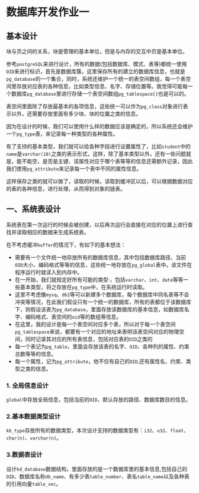# 数据库开发作业一

## 基本设计

块与页之间的关系，块是管理的基本单位，但是与内存的交互中页是基本单位。



参考`postgreSQL`来进行设计，所有的数据(包括数据库、模式、表等)都统一使用`OID`来进行标识，首先是数据库簇，这里保存所有的建立的数据库信息，也就是`pg_database`的一个集合，同时，系统还维护一个统一的表空间数组，每一个表空间里存放对应表的各种信息，比如类型信息、名字、存储位置等。我觉得可能每一个数据库`pg_database`里进行存储一个表空间数组`pg_tablespace[]`也是可以的。

表空间里面除了存放最基本的各项信息，这些统一可以作为`pg_class`对象进行表示以外，还需要存放里面有多少块、块的位置之类的信息。

因为在设计的时候，我们可以使用什么样的数据应该是确定的，所以系统还会维护一个`pg_type`表，来记录每一种类型的各种属性。

有了支持的基本类型，我们就可以给各种字段进行设置属性了，比如`student`中的`name`是`varchar(10)`之类的表示形式，这样，除了基本类型以外，还有一些问题就是，能不能空，是否是主键、该属性对应于哪个表等等的信息还需额外记录，因此我们使用`pg_attribute`来记录每一个表中不同的属性信息。



这样保存之类的就可以做了，读取的时候，读取到缓冲区以后，可以根据数据对应的表的各种信息，进行处理，从而得到对象的链表。



## 一、系统表设计

系统表在第一次运行的时候会被创建，以后再次运行会直接在对应的位置上进行查找并读取相应的数据来生成系统表。

在不考虑缓冲`buffer`的情况下，有如下的基本想法：

+ 需要有一个文件统一地存放所有的数据库信息，其中包括数据库路径、当前`OID`大小、编码格式等等的信息，这些统一地存放在`pg_global`表中。该文件在程序运行时就读入到内存中。
+ 在一开始，我们就规定好所有可能的类型·，包括`varchar`、`int`、`date`等等一些基本类型，将之存放在`pg_type`中，在系统运行时读取。
+ 这里不考虑像`mysq`、`db2`等可以新建多个数据库，每个数据库中同名表等不会冲突等情况，在此我们假设只有一个统一的数据库，所有的表都位于该数据库下，则假设该表为`pg_database`，里面存放该数据库的基本信息，如数据库名字、编码格式、表空间的`oid`等的数组等信息。
+ 在这里，我的设计是每一个表空间对应多个表，所以对于每一个表空间`pg_tablespace`来说，都要有一个对应的地址来表明该表空间对应的物理空间，同时记录其对应的所有表信息，包括对应表的`OID`之类的
+ 每一个表记为`pg_table`，里面会存放该表的名字、`OID`、各种列的属性、约束总数等等的信息。
+ 每一个属性，记为`pg_attribute`，他不仅有自己的`OID`,还有属性名、约束、类型之类的信息。



### 1. 全局信息设计

`global`中存放全局信息，包括当前的`OID`、默认存放的路径、数据库数目的信息。

### 2.基本数据类型设计

`kb_type`存放所有的数据类型，本次设计支持的数据类型有：`i32`、`u32`、`float`、`char(n)`、`varchar(n)`。

### 3.数据表设计

设计`kd_database`数据结构，里面存放的是一个数据库里的基本信息,包括自己的`OID`、数据库名称`db_name`、有多少表`table_number`、表名`table_name`以及各种表的引用向量`table_vec`。